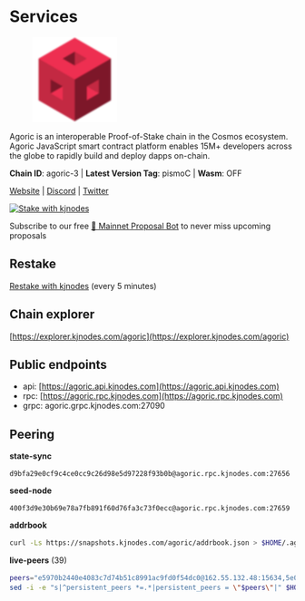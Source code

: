 # Services

<figure><img src="https://raw.githubusercontent.com/kj89/cosmos-images/main/logos/agoric.png" width="150" alt=""><figcaption></figcaption></figure>

Agoric is an interoperable Proof-of-Stake chain in the Cosmos ecosystem.  Agoric JavaScript smart contract platform enables 15M+ developers across the  globe to rapidly build and deploy dapps on-chain.

**Chain ID**: agoric-3 | **Latest Version Tag**: pismoC | **Wasm**: OFF

[Website](https://agoric.com) | [Discord](https://discord.com/invite/qDW8DRes4s) | [Twitter](https://twitter.com/agoric)

[![Stake with kjnodes](https://i.ibb.co/cr44Q8j/button-stake-with-kjnodes.png)](https://restake.app/agoric/agoricvaloper1ku5sm2twlsywdrp4wz3kfwgyrtqtp0lpr3nvk8)

Subscribe to our free [🤖 Mainnet Proposal Bot](https://t.me/kjnodes_proposal_bot) to never miss upcoming proposals

## Restake

[Restake with kjnodes](https://restake.app/agoric/agoricvaloper1ku5sm2twlsywdrp4wz3kfwgyrtqtp0lpr3nvk8) (every 5 minutes)
## Chain explorer
[https://explorer.kjnodes.com/agoric](https://explorer.kjnodes.com/agoric)

## Public endpoints

* api: [https://agoric.api.kjnodes.com](https://agoric.api.kjnodes.com)
* rpc: [https://agoric.rpc.kjnodes.com](https://agoric.rpc.kjnodes.com)
* grpc: agoric.grpc.kjnodes.com:27090

## Peering

**state-sync**

```text
d9bfa29e0cf9c4ce0cc9c26d98e5d97228f93b0b@agoric.rpc.kjnodes.com:27656
```

**seed-node**

```text
400f3d9e30b69e78a7fb891f60d76fa3c73f0ecc@agoric.rpc.kjnodes.com:27659
```

**addrbook**
```bash
curl -Ls https://snapshots.kjnodes.com/agoric/addrbook.json > $HOME/.agoric/config/addrbook.json
```

**live-peers** (39)
```bash
peers="e5970b2440e4083c7d74b51c8991ac9fd0f54dc0@162.55.132.48:15634,5e0acd690771af91625095185f6081dd1bccdb8f@78.47.21.189:26656,2aedd7163a8ee725507e461b13fb90c091ee1c42@128.0.51.32:26656,9ed68bef54712b46713ac755ab7a6e7ad30694ef@192.99.44.79:14456,ca4c3b9d0cf78d934a3b972c328db2e4a9a66c42@64.32.40.114:26656,d03a9974f14ae380fdb7caf46ec71ce5278f0356@34.72.231.9:26656,d56af8cb0716909f9b804e7dec8c1d34ae4eed16@65.108.142.81:26676,d9bfa29e0cf9c4ce0cc9c26d98e5d97228f93b0b@65.109.88.38:27656,711f6f36a6ec3924b6d721de6adce604092e59f2@116.202.226.169:26656,f095bb53006ebddcbbf29c8df70dddcba6419e36@142.93.145.13:26656,9837ffb0e6efb898b55e02f53005b95a727f32d1@18.142.177.75:26656,0f642db2770d4dd3e0d030b2f14f1365e40f3b38@82.100.58.101:26657,a38a30c1dd31f63be2befd40b82964b215c3c288@165.22.251.28:26656,23fd78b96fc7f17b47fc4a0d442b0ec53faebd88@157.90.91.20:12656,63bd6649f80362ce513027d99ef32c826fdbd259@45.9.62.136:26656,0464c8dded70d01f5ab50a8d6047a6b27ddf2ccd@84.244.95.232:26656,0837c0dac0bb15e79e64207bb0fa5a9a6fa42ad4@178.62.116.62:26656,1312bbbd4ed1e58b9e4eb1d7788187a4607915e9@165.22.199.234:26060,aea83f0d95f3732c700c7fd22f4afdf68f53e538@143.198.100.136:26656,023be2465f7292cb3284a50787d6edc5a75c62a2@95.214.52.166:26656,8880e10d956bff921ef928794dcadcc22c7087b4@51.91.218.186:26656,c2a993a5c8905ee1be929352654b6a49ecf0726a@195.3.222.163:26656,ebc272824924ea1a27ea3183dd0b9ba713494f83@195.3.220.135:27106,9e673680df593d841b0e09c49f87409654d84ae9@95.217.202.49:37656,a65d3172dca90f0d9f8251c3ed2747f350eb9a7e@95.216.246.187:26656,1c9a5b1d34b9e6f184b2dcb18ed068cf0c282e50@51.79.98.163:26656,aede0d57cd77051cf1270675fa770c22e8074501@64.32.40.134:26656,0861af66b3f637db967120d690758ee08222794c@75.119.148.118:36656,37933cb8069e22554e454294d529eddb0fdae145@52.56.185.212:26656,320dd22ee85e2b68f891b670331eb9fec9dc419e@80.64.208.63:26656,c51a25f0ee9e8305e2c20ca116a4bc840c6fbbd5@65.108.234.23:14456,e70955351f601ea5be9a9bf41032949a777f31b3@207.244.255.229:10003,e759de7a872eff293ab1316a0745eb5fdd5614f3@88.217.142.187:26656,b2406ba97421a9030bed25560c99b25965b6c336@135.181.2.54:26656,3704274281d20dc09e7161d80a1e16bcb2de0fbf@185.216.33.154:26656,ee236040d06e78d70c3f34722407857615b1a755@34.66.30.56:26656,4d0953252dd26b5ff96292bd2a836bd8a77f4eed@159.69.63.222:26656,cef26a8de3aa31f1f4e63898b38667b0816f35d3@14.224.155.176:26656,f23a7b7610843cb8d4a6f1f6a44d08926ea86e6d@195.14.6.2:26015"
sed -i -e "s|^persistent_peers *=.*|persistent_peers = \"$peers\"|" $HOME/.agoric/config/config.toml
```

